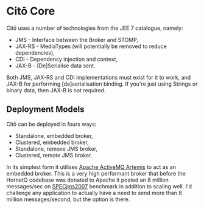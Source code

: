 # Citō Core

Citō uses a number of technologies from the JEE 7 catalogue, namely:

* JMS - Interface between the Broker and STOMP,
* JAX-RS - MediaTypes (will potentially be removed to reduce dependencies),
* CDI - Dependency injection and context,
* JAX-B - [De]Serialise data sent.

Both JMS, JAX-RS and CDI implementations must exist for it to work, and JAX-B for performing [de]serialisation binding. If you're just using Strings or binary data, then JAX-B is not required.

## Deployment Models ##

Citō can be deployed in fours ways: 

* Standalone, embedded broker,
* Clustered, embedded broker,
* Standalone, remove JMS broker,
* Clustered, remote JMS broker.

In its simplest form it utilises [Apache ActiveMQ Artemis](http://activemq.apache.org/artemis/) to act as an embedded broker. This is a very high performant broker that before the HornetQ codebase was donated to Apache it posted an 8 million messages/sec on [SPECjms2007](http://planet.jboss.org/post/8_2_million_messages_second_with_specjms) benchmark in addition to scaling well. I'd challenge any application to actually have a need to send more than 8 million messages/second, but the option is there.